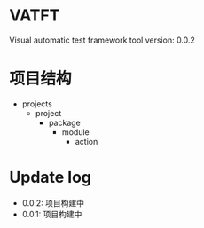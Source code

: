 # VATFT 
Visual automatic test framework tool
version: 0.0.2

# 项目结构
- projects
  - project
    - package
      - module
        - action


# Update log
- 0.0.2: 项目构建中
- 0.0.1: 项目构建中


